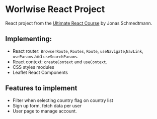 # Worlwise React Project

React project from the [Ultimate React Course](https://github.com/jonasschmedtmann/ultimate-react-course) by Jonas Schmedtmann.

## Implementing:

- React router: `BrowserRoute`, `Routes`, `Route`, `useNavigate`,`NavLink`, `useParams` and `useSearchParams`.
- React context: `createContext` and `useContext`.
- CSS styles modules
- Leaflet React Components

## Features to implement

- Filter when selecting country flag on country list
- Sign up form, fetch data per user
- User page to manage account.
